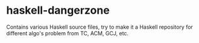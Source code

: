 haskell-dangerzone
==================

Contains various Haskell source files, try to make it a Haskell repository for different algo's problem from TC, ACM, GCJ, etc.